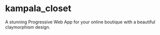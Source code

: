 # kampala_closet
A stunning Progressive Web App for your online boutique with a beautiful claymorphism design.
